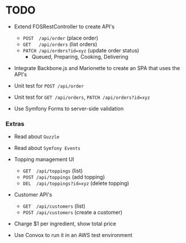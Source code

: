 # TODO

* Extend FOSRestController to create API's
  * `POST  /api/order`              (place order)
  * `GET   /api/orders`             (list orders)
  * `PATCH /api/orders?id=xyz`      (update order status)
    * Queued, Preparing, Cooking, Delivering

* Integrate Backbone.js and Marionette to create an SPA that uses the API's

* Unit test for `POST /api/order`

* Unit test for `GET /api/orders`, `PATCH /api/orders?id=xyz`

* Use Symfony Forms to server-side validation


### Extras

* Read about `Guzzle`

* Read about `Symfony Events`

* Topping management UI
  * `GET  /api/toppings`                (list)
  * `POST /api/toppings`                (add topping)
  * `DEL  /api/toppings?id=xyz`         (delete topping)

* Customer API's
  * `GET  /api/customers`            (list)
  * `POST /api/customers`            (create a customer)

* Charge $1 per ingredient, show total price

* Use Convox to run it in an AWS test environment
